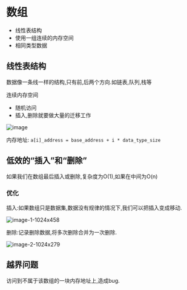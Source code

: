 # 数组

- 线性表结构
- 使用一组连续的内存空间
- 相同类型数据

## 线性表结构

数据像一条线一样的结构,只有前,后两个方向.如链表,队列,栈等

连续内存空间

- 随机访问
- 插入,删除就要做大量的迁移工作

![image](https://cdn.jsdelivr.net/gh/yunshen-1995/pic-bed@main/img/233517526-8c2eebaf-a4ec-4821-b410-0348c697da76.png)

内存地址: `a[i]_address = base_address + i * data_type_size`

## 低效的“插入”和“删除”

如果我们在数组最后插入或删除,复杂度为O(1),如果在中间为O(n)

### 优化

插入:如果数组只是数据集,数据没有规律的情况下,我们可以把插入变成移动.

![image-1-1024x458](https://cdn.jsdelivr.net/gh/yunshen-1995/pic-bed@main/img/233517689-105e8010-8c2e-4d10-9c7b-6d53b027a65d.png)

删除:记录删除数据,将多次删除合并为一次删除.

![image-2-1024x279](https://cdn.jsdelivr.net/gh/yunshen-1995/pic-bed@main/img/233517704-a8e0e995-be70-4d08-a3d3-4b669646197d.png)

## 越界问题

访问到不属于该数组的一块内存地址上,造成bug.
